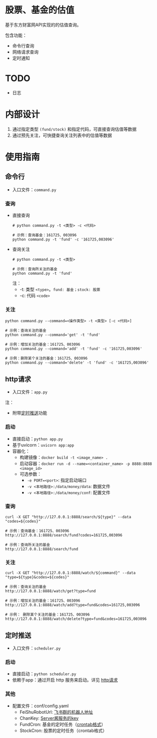 # 股票、基金的估值
基于东方财富网API实现的的估值查询。

包含功能：
* 命令行查询
* 网络请求查询
* 定时通知


# TODO
* 日志


# 内部设计
1. 通过指定类型 `(fund/stock)` 和指定代码，可直接查询估值等数据
2. 通过预先关注，可快捷查询关注列表中的估值等数据


# 使用指南

## 命令行
* 入口文件：`command.py`

### 查询
* 直接查询
    ```shell
  # python command.py -t <类型> -c <代码>
  
  # 示例：查询基金：161725、003096
  python command.py -t 'fund' -c '161725,003096'
    ```
* 查询关注
  ```shell
  # python command.py -t <类型>
    
  # 示例：查询所关注的基金
  python command.py -t 'fund'
  ```
    注：
    * -t: 类型 `<type>`。`fund: 基金；stock: 股票`
    * -c: 代码 `<code>`

### 关注
```shell
python command.py --command=<操作类型> -t <类型> [-c <代码>]

# 示例：查询关注的基金
python command.py --command='get' -t 'fund'

# 示例：增加关注的基金：161725、003096
python command.py --command='add' -t 'fund' -c '161725,003096'

# 示例：删除某个关注的基金：161725、003096
python command.py --command='delete' -t 'fund' -c '161725,003096'
```

## <a id="http">http请求</a>
* 入口文件：`app.py`

注：
* 附带[定时推送](#scheduler)功能

### 启动
* 直接启动：`python app.py`
* 基于uvicorn：`uvicorn app:app`
* 容器化：
  * 构建镜像：`docker build -t <image_name> .`
  * 启动容器：`docker run -d --name=<container_name> -p 8888:8888 <image_id>`
  * 可选参数：
    * `-e PORT=<port>`: 指定启动端口
    * `-v <本地路径>:/data/money/data`: 数据文件
    * `-v <本地路径>:/data/money/conf`: 配置文件

### 查询
```text
curl -X GET "http://127.0.0.1:8888/search/${type}" --data "codes=${codes}"

# 示例：查询基金：161725、003096
http://127.0.0.1:8888/search/fund?codes=161725,003096

# 示例：查询所关注的基金
http://127.0.0.1:8888/search/fund
```

### 关注
```text
curl -X GET "http://127.0.0.1:8888/watch/${command}" --data "type=${type}&codes=${codes}"

# 示例：查询关注的基金
http://127.0.0.1:8888/watch/get?type=fund

# 示例：增加关注的基金：161725、003096
http://127.0.0.1:8888/watch/add?type=fund&codes=161725,003096

# 示例： 删除某个关注的基金：161725、003096
http://127.0.0.1:8888/watch/delete?type=fund&codes=161725,003096
```

## <a id="scheduler">定时推送</a>
* 入口文件：`scheduler.py`

### 启动
* 直接启动：`python scheduler.py`
* 依赖于app：通过开启 http 服务来启动。详见 [http请求](#http)

### 其他
* 配置文件：conf/config.yaml
  * FeiShuRobotUrl: [飞书群的机器人地址](https://open.feishu.cn/document/client-docs/bot-v3/add-custom-bot)
  * ChanKey: [Server酱服务的key](https://sct.ftqq.com/)
  * FundCron: 基金的定时任务（[crontab格式](https://crontab.guru/#*_*_*_*_*)）
  * StockCron: 股票的定时任务（crontab格式）
